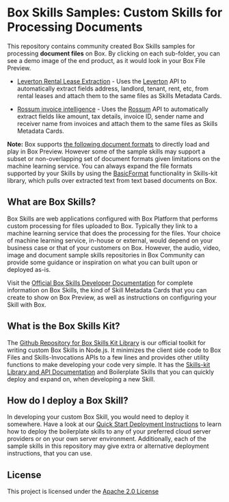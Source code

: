 # Box Skills Samples: Custom Skills for Processing Documents 

This repository contains community created Box Skills samples for processing **document files** on Box. By clicking on each sub-folder, you can see a demo image of the end product, as it would look in your Box File Preview.

* [Leverton Rental Lease Extraction](leverton-lease-extraction) - Uses the [Leverton](https://www.leverton.ai/) API to automatically extract fields address, landlord, tenant, rent, etc, from rental leases and attach them to the same files as Skills Metadata Cards.

* [Rossum invoice intelligence](rossum-invoice-intelligence) - Uses the [Rossum](https://rossum.ai/) API to automatically extract fields like amount, tax details, invoice ID, sender name and receiver name from invoices and attach them to the same files as Skills Metadata Cards.

**Note:** Box supports [the following document formats](https://community.box.com/t5/How-to-Guides-for-Managing/File-Types-and-Fonts-Supported-in-Box-Content-Preview/ta-p/327#Type_TextBased) to directly load and play in Box Preview. However some of the sample skills may support a subset or non-overlapping set of document formats given limitations on the machine learning service. You can always expand the file formats supported by your Skills by using the [BasicFormat](https://github.com/box/box-skills-kit-nodejs/blob/master/skills-kit-library/README.md#note-basicformat-functions-allows-you-to-access-files-stored-in-box-in-another-format-which-may-be-more-accepted-by-ml-providers-the-provided-basic-formats-are-audio-filesmp3-image-files--jpg-document-filesextracted_text-video-filesmp4-caution-should-be-excercised-using-basicformats-for-certain-large-files-as-it-involves-a-time-delay-and-your-skill-code-or-skills-engine-request-may-time-out-before-the-converted-format-is-fetched) functionality in Skills-kit library, which pulls over extracted text from text based documents on Box. 


## What are Box Skills?

Box Skills are web applications configured with Box Platform that performs custom processing for files uploaded to Box. Typically they link to a machine learning service that does the processing for the files. Your choice of machine learning service, in-house or external, would depend on your business case or that of your customers on Box. However, the audio, video, image and document sample skills repositories in Box Community can provide some guidance or inspiration on what you can built upon or deployed as-is.

Visit the [Official Box Skills Developer Documentation](https://developer.box.com/docs/box-skills) for complete information on Box Skills, the kind of Skill Metadata Cards that you can create to show on Box Preview, as well as instructions on configuring your Skill with Box.

## What is the Box Skills Kit?

The [Github Repository for Box Skills Kit Library](https://github.com/box/box-skills-kit-nodejs) is our official toolkit for writing custom Box Skills in Node.js. It minimizes the client side code to Box Files and Skills-Invocations APIs to a few lines and provides other utility functions to make developing your code very simple. It has the [Skills-kit Library and API Documentation](https://github.com/box/box-skills-kit-nodejs/tree/master/skills-kit-library)  and Boilerplate Skills that you can quickly deploy and expand on, when developing a new Skill.

## How do I deploy a Box Skill?

In developing your custom Box Skill, you would need to deploy it somewhere. Have a look at our [Quick Start Deployment Instructions](https://github.com/box/box-skills-kit-nodejs/tree/master/boilerplate-skills) to learn how to deploy the boilerplate skills to any of your preferred cloud server providers or on your own server environment. Additionally, each of the sample skills in this repository may give extra or alternative deployment instructions, that you can use.


## License

This project is licensed under the [Apache 2.0 License](LICENSE)
